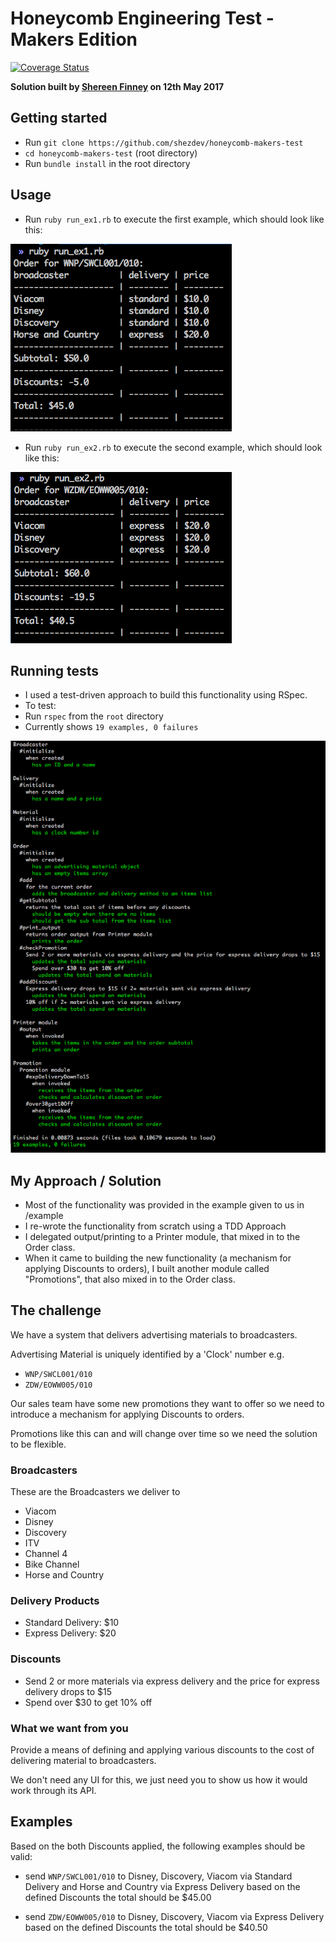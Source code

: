 # Honeycomb Engineering Test - Makers Edition
[![Coverage Status](https://coveralls.io/repos/github/shezdev/honeycomb-makers-test/badge.svg?branch=master)](https://coveralls.io/github/shezdev/honeycomb-makers-test?branch=master)

**Solution built by [Shereen Finney](https://github.com/shezdev) on 12th May 2017**

## Getting started

- Run `git clone https://github.com/shezdev/honeycomb-makers-test`
- `cd honeycomb-makers-test` (root directory)
- Run `bundle install` in the root directory

## Usage
- Run `ruby run_ex1.rb` to execute the first example, which should look like this:

![ruby run_ex1.rb](run_ex_1.png)

- Run `ruby run_ex2.rb` to execute the second example, which should look like this:

![ruby run_ex2.rb](run_ex_2.png)

## Running tests
- I used a test-driven approach to build this functionality using RSpec.
- To test:
- Run `rspec` from the `root` directory
- Currently shows `19 examples, 0 failures`

![RSpec Tests](RSpec_tests.png)

## My Approach / Solution
- Most of the functionality was provided in the example given to us in /example
- I re-wrote the functionality from scratch using a TDD Approach
- I delegated output/printing to a Printer module, that mixed in to the Order class.
- When it came to building the new functionality (a mechanism for applying Discounts to orders), I built another module called "Promotions", that also mixed in to the Order class.

## The challenge

We have a system that delivers advertising materials to broadcasters.

Advertising Material is uniquely identified by a 'Clock' number e.g.

* `WNP/SWCL001/010`
* `ZDW/EOWW005/010`

Our sales team have some new promotions they want to offer so
we need to introduce a mechanism for applying Discounts to orders.

Promotions like this can and will change over time so we need the solution to be flexible.

### Broadcasters

These are the Broadcasters we deliver to

* Viacom
* Disney
* Discovery
* ITV
* Channel 4
* Bike Channel
* Horse and Country


### Delivery Products

* Standard Delivery: $10
* Express Delivery: $20

### Discounts

* Send 2 or more materials via express delivery and the price for express delivery drops to $15
* Spend over $30 to get 10% off

### What we want from you

Provide a means of defining and applying various discounts to the cost of delivering material to broadcasters.

We don't need any UI for this, we just need you to show us how it would work through its API.

## Examples

Based on the both Discounts applied, the following examples should be valid:

* send `WNP/SWCL001/010` to Disney, Discovery, Viacom via Standard Delivery and Horse and Country via Express Delivery
    based on the defined Discounts the total should be $45.00

* send `ZDW/EOWW005/010` to Disney, Discovery, Viacom via Express Delivery
     based on the defined Discounts the total should be $40.50
